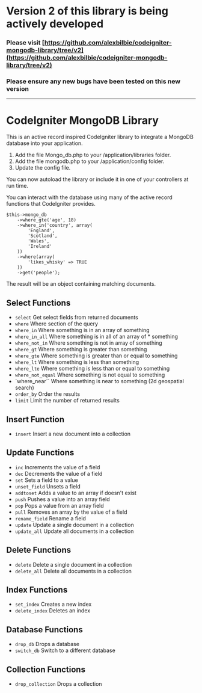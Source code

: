 # Version 2 of this library is being actively developed

### Please visit [https://github.com/alexbilbie/codeigniter-mongodb-library/tree/v2](https://github.com/alexbilbie/codeigniter-mongodb-library/tree/v2)

### Please ensure any new bugs have been tested on this new version

---

# CodeIgniter MongoDB Library

This is an active record inspired CodeIgniter library to integrate a MongoDB database into your application.

1. Add the file Mongo_db.php to your /application/libraries folder.
2. Add the file mongodb.php to your /application/config folder.
3. Update the config file.

You can now autoload the library or include it in one of your controllers at run time.

You can interact with the database using many of the active record functions that CodeIgniter provides.

	$this->mongo_db
		->where_gte('age', 18)
		->where_in('country', array(
			'England',
			'Scotland',
			'Wales',
			'Ireland'
		))
		->where(array(
			'likes_whisky' => TRUE
		))
		->get('people');
	
The result will be an object containing matching documents.

## Select Functions

* `select`					Get select fields from returned documents
* `where`						Where section of the query
* `where_in`					Where something is in an array of something
* `where_in_all`			Where something is in all of an array of * something
* `where_not_in`			Where something is not in array of something
* `where_gt`					Where something is greater than something
* `where_gte`				Where something is greater than or equal to something
* `where_lt`					Where something is less than something
* `where_lte`				Where something is less than or equal to something
* `where_not_equal`		Where something is not equal to something
* `where_near``				Where something is near to something (2d geospatial search)
* `order_by`					Order the results
* `limit`						Limit the number of returned results

## Insert Function

* `insert`					Insert a new document into a collection

## Update Functions

* `inc`						Increments the value of a field
* `dec`						Decrements the value of a field
* `set`						Sets a field to a value
* `unset_field`				Unsets a field
* `addtoset`					Adds a value to an array if doesn't exist
* `push`						Pushes a value into an array field
* `pop`						Pops a value from an array field
* `pull`						Removes an array by the value of a field
* `rename_field`			Rename a field
* `update`					Update a single document in a collection
* `update_all`				Update all documents in a collection

## Delete Functions

* `delete`					Delete a single document in a collection
* `delete_all`				Delete all documents in a collection

## Index Functions

* `set_index`				Creates a new index
* `delete_index`			Deletes an index

## Database Functions

* `drop_db`					Drops a database
* `switch_db`				Switch to a different database

## Collection Functions

* `drop_collection`		Drops a collection
